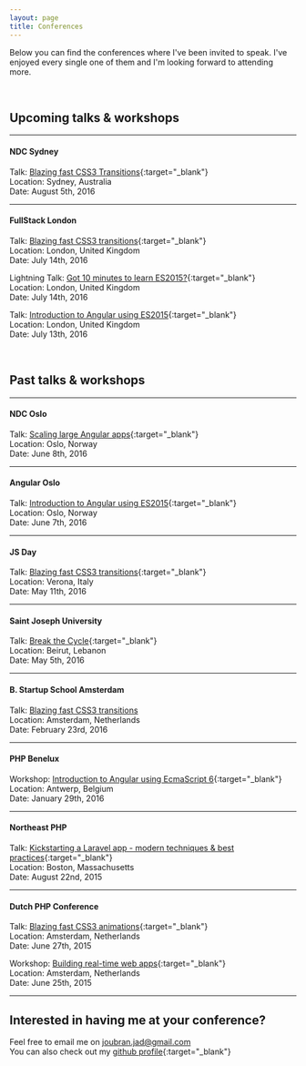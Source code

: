 ```yaml
---
layout: page
title: Conferences
---
```


Below you can find the conferences where I've been invited to speak. I've enjoyed every single one of them and I'm looking forward to attending more.

<br>

## Upcoming talks & workshops
<hr>

#### NDC Sydney
<span class="conferences-ref">Talk:</span> [Blazing fast CSS3 Transitions](http://ndcsydney.com/talk/blazing-fast-css3-animations/){:target="_blank"}  
<span class="conferences-ref">Location:</span> Sydney, Australia  
<span class="conferences-ref">Date:</span> August 5th, 2016

<hr>

#### FullStack London
<span class="conferences-ref">Talk:</span> [Blazing fast CSS3 transitions](https://skillsmatter.com/conferences/7278-fullstack-2016-the-conference-on-javascript-node-and-internet-of-things#program){:target="_blank"}  
<span class="conferences-ref">Location:</span> London, United Kingdom  
<span class="conferences-ref">Date:</span> July 14th, 2016

<span class="conferences-ref">Lightning Talk:</span> [Got 10 minutes to learn ES2015?](https://skillsmatter.com/conferences/7278-fullstack-2016-the-conference-on-javascript-node-and-internet-of-things#program){:target="_blank"}  
<span class="conferences-ref">Location:</span> London, United Kingdom  
<span class="conferences-ref">Date:</span> July 14th, 2016

<span class="conferences-ref">Talk:</span> [Introduction to Angular using ES2015](https://skillsmatter.com/conferences/7278-fullstack-2016-the-conference-on-javascript-node-and-internet-of-things#program){:target="_blank"}  
<span class="conferences-ref">Location:</span> London, United Kingdom  
<span class="conferences-ref">Date:</span> July 13th, 2016

<br>

## Past talks & workshops
<hr>

#### NDC Oslo
<span class="conferences-ref">Talk:</span> [Scaling large Angular apps](/2016/03/24/ndc-oslo-angular/){:target="_blank"}  
<span class="conferences-ref">Location:</span> Oslo, Norway  
<span class="conferences-ref">Date:</span> June 8th, 2016

<hr>

#### Angular Oslo
<span class="conferences-ref">Talk:</span> [Introduction to Angular using ES2015](http://www.meetup.com/AngularJS-Oslo/events/230683470/){:target="_blank"}  
<span class="conferences-ref">Location:</span> Oslo, Norway  
<span class="conferences-ref">Date:</span> June 7th, 2016


<hr>

#### JS Day

<span class="conferences-ref">Talk:</span> [Blazing fast CSS3 transitions](http://2016.jsday.it/talk/blazing-fast-css3-transitions/){:target="_blank"}  
<span class="conferences-ref">Location:</span> Verona, Italy  
<span class="conferences-ref">Date:</span> May 11th, 2016

<hr>

#### Saint Joseph University
<span class="conferences-ref">Talk:</span> [Break the Cycle](http://www.usj.edu.lb/){:target="_blank"}  
<span class="conferences-ref">Location:</span> Beirut, Lebanon  
<span class="conferences-ref">Date:</span> May 5th, 2016

<hr>


#### B. Startup School Amsterdam

<span class="conferences-ref">Talk:</span> [Blazing fast CSS3 transitions](http://bssa.nu)  
<span class="conferences-ref">Location:</span> Amsterdam, Netherlands  
<span class="conferences-ref">Date:</span> February 23rd, 2016

<hr>

#### PHP Benelux

<span class="conferences-ref">Workshop:</span> [Introduction to Angular using EcmaScript 6](https://conference.phpbenelux.eu/2016/talk/introduction-to-angular-using-ecmascript-6/){:target="_blank"}  
<span class="conferences-ref">Location:</span> Antwerp, Belgium  
<span class="conferences-ref">Date:</span> January 29th, 2016

<hr>

#### Northeast PHP

<span class="conferences-ref">Talk:</span> [Kickstarting a Laravel app - modern techniques & best practices](http://2015.northeastphp.org/session/kickstarting-a-laravel-application-using-modern-techniques-and-common-best-practices/){:target="_blank"}  
<span class="conferences-ref">Location:</span> Boston, Massachusetts  
<span class="conferences-ref">Date:</span> August 22nd, 2015

<hr>

#### Dutch PHP Conference

<span class="conferences-ref">Talk:</span> [Blazing fast CSS3 animations](https://joind.in/event/dutch-php-conference-2015/blazing-fast-css3-animations){:target="_blank"}  
<span class="conferences-ref">Location:</span> Amsterdam, Netherlands  
<span class="conferences-ref">Date:</span> June 27th, 2015


<span class="conferences-ref">Workshop:</span> [Building real-time web apps](https://joind.in/event/dutch-php-conference-2015/building-realtime-web-apps){:target="_blank"}  
<span class="conferences-ref">Location:</span> Amsterdam, Netherlands  
<span class="conferences-ref">Date:</span> June 25th, 2015

<hr>

## Interested in having me at your conference?

Feel free to email me on <a href="mailto:joubran.jad@gmail.com">joubran.jad@gmail.com</a>  
You can also check out my [github profile](https://github.com/jadjoubran){:target="_blank"}